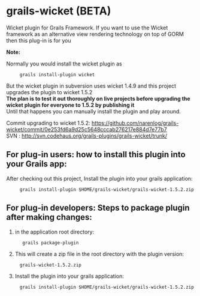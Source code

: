 grails-wicket (BETA)
=============

Wicket plugin for Grails Framework. If you want to use the Wicket framework as an alternative view rendering technology on top of GORM then this plug-in is for you


**Note:**

Normally you would install the wicket plugin as 
```
     grails install-plugin wicket
```

But the wicket plugin in subversion uses wicket 1.4.9 and this project upgrades the plugin to wicket 1.5.2 <br>
**The plan is to test it out thoroughly on live projects before upgrading the wicket plugin for everyone to 1.5.2 by publishing it** <br>
Until that happens you can manually install the plugin and play around.

Commit upgrading to wicket 1.5.2: https://github.com/narenlog/grails-wicket/commit/0e253fd6a9d25c5648cccab276217e884d7e77b7
<br>
SVN : http://svn.codehaus.org/grails-plugins/grails-wicket/trunk/


For plug-in users: how to install this plugin into your Grails app:
--------------


After checking out this project, Install the plugin into your grails application: 

```
     grails install-plugin $HOME/grails-wicket/grails-wicket-1.5.2.zip
```

For plug-in developers: Steps to package plugin after making changes:
--------------
 
1. in the application root directory: 

```
      grails package-plugin
```

2. This will create a zip file in the root directory with the plugin version: 

```
     grails-wicket-1.5.2.zip
```
     
3. Install the plugin into your grails application: 

```
     grails install-plugin $HOME/grails-wicket/grails-wicket-1.5.2.zip
```
